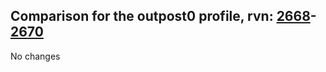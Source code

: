 ## Comparison for the outpost0 profile, rvn: [2668](https://github.com/PRO100KatYT/FortniteProfileRevisions/tree/main/profiles/outpost0/2668%20outpost0.json)-[2670](https://github.com/PRO100KatYT/FortniteProfileRevisions/tree/main/profiles/outpost0/2670%20outpost0.json)

No changes
